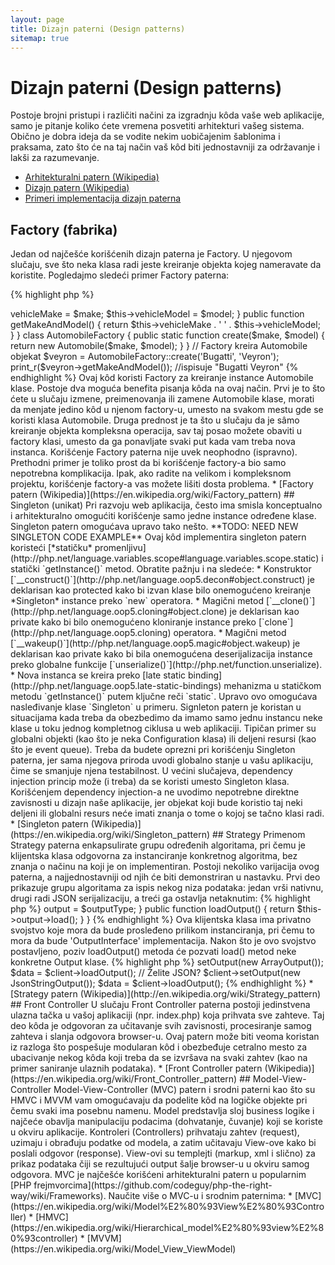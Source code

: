 ```yaml
---
layout: page
title: Dizajn paterni (Design patterns)
sitemap: true
---
```


# Dizajn paterni (Design patterns)

Postoje brojni pristupi i različiti načini za izgradnju kôda vaše web aplikacije, samo je pitanje koliko ćete vremena posvetiti arhitekturi vašeg sistema.
Obično je dobra ideja da se vodite nekim uobičajenim šablonima i praksama, zato što će na taj način vaš kôd biti jednostavniji za održavanje i
lakši za razumevanje.

* [Arhitekturalni patern (Wikipedia)](https://en.wikipedia.org/wiki/Architectural_pattern)
* [Dizajn patern (Wikipedia)](https://en.wikipedia.org/wiki/Software_design_pattern)
* [Primeri implementacija dizajn paterna](http://designpatternsphp.readthedocs.io/en/latest/)

## Factory (fabrika)

Jedan od najčešće korišćenih dizajn paterna je Factory. U njegovom slučaju, sve što neka klasa radi jeste kreiranje
objekta kojeg nameravate da koristite. Pogledajmo sledeći primer Factory paterna:

{% highlight php %}
<?php
class Automobile
{
    private $vehicleMake;
    private $vehicleModel;

    public function __construct($make, $model)
    {
        $this->vehicleMake = $make;
        $this->vehicleModel = $model;
    }

    public function getMakeAndModel()
    {
        return $this->vehicleMake . ' ' . $this->vehicleModel;
    }
}

class AutomobileFactory
{
    public static function create($make, $model)
    {
        return new Automobile($make, $model);
    }
}

// Factory kreira Automobile objekat
$veyron = AutomobileFactory::create('Bugatti', 'Veyron');

print_r($veyron->getMakeAndModel()); //ispisuje "Bugatti Veyron"
{% endhighlight %}

Ovaj kôd koristi Factory za kreiranje instance Automobile klase. Postoje dva moguća benefita pisanja kôda
na ovaj način. Prvi je to što ćete u slučaju izmene, preimenovanja ili zamene Automobile klase, morati da
menjate jedino kôd u njenom factory-u, umesto na svakom mestu gde se koristi klasa Automobile. Druga prednost
je ta što u slučaju da je sâmo kreiranje objekta kompleksna operacija, sav taj posao možete obaviti u factory
klasi, umesto da ga ponavljate svaki put kada vam treba nova instanca.

Korišćenje Factory paterna nije uvek neophodno (ispravno). Prethodni primer je toliko prost da bi korišćenje
factory-a bio samo nepotrebna komplikacija. Ipak, ako radite na velikom i kompleksnom projektu, korišćenje
factory-a vas možete lišiti dosta problema.

* [Factory patern (Wikipedia)](https://en.wikipedia.org/wiki/Factory_pattern)

## Singleton (unikat)

Pri razvoju web aplikacija, često ima smisla konceptualno i arhitekturalno omogućiti korišćenje samo jedne
instance određene klase. Singleton patern omogućava upravo tako nešto.

**TODO: NEED NEW SINGLETON CODE EXAMPLE**

Ovaj kôd implementira singleton patern koristeći [*statičku* promenljivu](http://php.net/language.variables.scope#language.variables.scope.static)
i statički `getInstance()` metod. Obratite pažnju i na sledeće:

* Konstruktor [`__construct()`](http://php.net/language.oop5.decon#object.construct) je deklarisan kao protected
kako bi izvan klase bilo onemogućeno kreiranje *Singleton* instance preko `new` operatora.
* Magični metod [`__clone()`](http://php.net/language.oop5.cloning#object.clone) je deklarisan kao private
kako bi bilo onemogućeno kloniranje instance preko [`clone`](http://php.net/language.oop5.cloning) operatora.
* Magični metod [`__wakeup()`](http://php.net/language.oop5.magic#object.wakeup) je deklarisan kao private
kako bi bila onemogućena deserijalizacija instance preko globalne funkcije [`unserialize()`](http://php.net/function.unserialize).
* Nova instanca se kreira preko [late static binding](http://php.net/language.oop5.late-static-bindings) mehanizma
u statičkom metodu `getInstance()` putem ključne reči `static`. Upravo ovo omogućava nasleđivanje klase `Singleton` u primeru.

Signleton patern je koristan u situacijama kada treba da obezbedimo da imamo samo jednu instancu neke klase
u toku jednog kompletnog ciklusa u web aplikaciji. Tipičan primer su globalni objekti (kao što je neka Configuration klasa)
ili deljeni resursi (kao što je event queue).

Treba da budete oprezni pri korišćenju Singleton paterna, jer sama njegova priroda uvodi globalno stanje
u vašu aplikaciju, čime se smanjuje njena testabilnost. U većini slučajeva, dependency injection princip može (i treba)
da se koristi umesto Singleton klasa. Korišćenjem dependency injection-a ne uvodimo nepotrebne direktne zavisnosti u
dizajn naše aplikacije, jer objekat koji bude koristio taj neki deljeni ili globalni resurs neće imati znanja o
tome o kojoj se tačno klasi radi.

* [Singleton patern (Wikipedia)](https://en.wikipedia.org/wiki/Singleton_pattern)

## Strategy

Primenom Strategy paterna enkapsulirate grupu određenih algoritama, pri čemu je klijentska klasa odgovorna za
instanciranje konkretnog algoritma, bez znanja o načinu na koji je on implementiran. Postoji nekoliko varijacija
ovog paterna, a najjednostavniji od njih će biti demonstriran u nastavku.

Prvi deo prikazuje grupu algoritama za ispis nekog niza podataka: jedan vrši nativnu, drugi radi JSON
serijalizaciju, a treći ga ostavlja netaknutim:

{% highlight php %}
<?php

interface OutputInterface
{
    public function load();
}

class SerializedArrayOutput implements OutputInterface
{
    public function load()
    {
        return serialize($arrayOfData);
    }
}

class JsonStringOutput implements OutputInterface
{
    public function load()
    {
        return json_encode($arrayOfData);
    }
}

class ArrayOutput implements OutputInterface
{
    public function load()
    {
        return $arrayOfData;
    }
}
{% endhighlight %}

Enkapsuliranjem ovih algoritama u zasebne klase, na elegantan i čist način stavljate do znanja drugim programerima
da lako mogu da dodaju novu output strategiju, bez uticaja na klijenstki kôd.

Primetićete da svaka 'output' klasa implementira određeni OutputInterface. Ovaj interfejs ima za cilj ima da
definiše jednostavan "ugovor" koji svaka nova implementacija mora da ispoštuje. Takođe, implementiranjem jednog
zajedničkog interfejsa, kao što ćete i videti u nastavku, biće omogućena primena [Type Hinting-a](http://php.net/language.oop5.typehinting),
kako bi se obezbedilo to da kôd koji koristi ovu funkcionalnost radi sa ispravnim tipovima klasa, u ovom slučaju 'OutputInterface' implementacijama.

Sledeći primer kôda demonstrira kako poziv klijentske klase može da koristi neki od ovih algoritama
tako što će ga zahtevati prilikom izvršavanja:

{% highlight php %}
<?php
class SomeClient
{
    private $output;

    public function setOutput(OutputInterface $outputType)
    {
        $this->output = $outputType;
    }

    public function loadOutput()
    {
        return $this->output->load();
    }
}
{% endhighlight %}

Ova klijentska klasa ima privatno svojstvo koje mora da bude prosleđeno prilikom instanciranja,
pri čemu to mora da bude 'OutputInterface' implementacija. Nakon što je ovo svojstvo postavljeno,
poziv loadOutput() metoda će pozvati load() metod neke konkretne Output klase.

{% highlight php %}
<?php
$client = new SomeClient();

// Želite niz?
$client->setOutput(new ArrayOutput());
$data = $client->loadOutput();

// Želite JSON?
$client->setOutput(new JsonStringOutput());
$data = $client->loadOutput();

{% endhighlight %}

* [Strategy patern (Wikipedia)](http://en.wikipedia.org/wiki/Strategy_pattern)

## Front Controller

U slučaju Front Controller paterna postoji jedinstvena ulazna tačka u vašoj aplikaciji (npr. index.php)
koja prihvata sve zahteve. Taj deo kôda je odgovoran za učitavanje svih zavisnosti, procesiranje samog zahteva
i slanja odgovora browser-u. Ovaj patern može biti veoma koristan iz razloga što pospešuje modularan kôd
i obezbeđuje cetralno mesto za ubacivanje nekog kôda koji treba da se izvršava na svaki zahtev (kao na primer
saniranje ulaznih podataka).

* [Front Controller patern (Wikipedia)](https://en.wikipedia.org/wiki/Front_Controller_pattern)

## Model-View-Controller

Model-View-Controller (MVC) patern i srodni paterni kao što su HMVC i MVVM vam omogućavaju da podelite kôd
na logičke objekte pri čemu svaki ima posebnu namenu. Model predstavlja sloj business logike i najčeće obavlja
manipulaciju podacima (dohvatanje, čuvanje) koji se koriste u okviru aplikacije. Kontroleri (Controllers)
prihvataju zahtev (request), uzimaju i obrađuju podatke od modela, a zatim učitavaju View-ove kako bi poslali odgovor (response).
View-ovi su templejti (markup, xml i slično) za prikaz podataka čiji se rezultujući output šalje browser-u
u okviru samog odgovora.

MVC je najčešće korišćeni arhitekturalni patern u popularnim [PHP frejmvorcima](https://github.com/codeguy/php-the-right-way/wiki/Frameworks).

Naučite više o MVC-u i srodnim paternima:

* [MVC](https://en.wikipedia.org/wiki/Model%E2%80%93View%E2%80%93Controller)
* [HMVC](https://en.wikipedia.org/wiki/Hierarchical_model%E2%80%93view%E2%80%93controller)
* [MVVM](https://en.wikipedia.org/wiki/Model_View_ViewModel)
